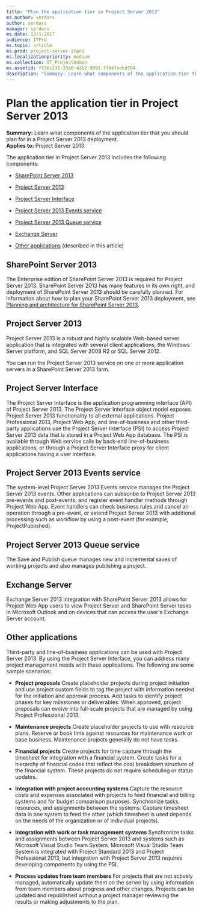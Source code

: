 ```yaml
---
title: "Plan the application tier in Project Server 2013"
ms.author: serdars
author: serdars
manager: serdars
ms.date: 12/1/2017
audience: ITPro
ms.topic: article
ms.prod: project-server-itpro
ms.localizationpriority: medium
ms.collection: IT_ProjectAdmin
ms.assetid: f736c231-33a0-43b2-9091-ff947edbd704
description: "Summary: Learn what components of the application tier that you should plan for in a Project Server 2013 deployment."
---
```


# Plan the application tier in Project Server 2013
 
 **Summary:** Learn what components of the application tier that you should plan for in a Project Server 2013 deployment.<br/>
**Applies to:** Project Server 2013
  
The application tier in Project Server 2013 includes the following components:
  
- [SharePoint Server 2013](#SharePointServer)
    
- [Project Server 2013](#section1)
    
- [Project Server Interface](#section2)
    
- [Project Server 2013 Events service](#section3)
    
- [Project Server 2013 Queue service](#section4)
    
- [Exchange Server](#exchange)
    
- [Other applications](#section5) (described in this article)
    
## SharePoint Server 2013
<a name="SharePointServer"> </a>

The Enterprise edition of SharePoint Server 2013 is required for Project Server 2013. SharePoint Server 2013 has many features in its own right, and deployment of SharePoint Server 2013 should be carefully planned. For information about how to plan your SharePoint Server 2013 deployment, see [Planning and architecture for SharePoint Server 2013](/SharePoint/getting-started).
  
## Project Server 2013
<a name="section1"> </a>

Project Server 2013 is a robust and highly scalable Web-based server application that is integrated with several client applications, the Windows Server platform, and SQL Server 2008 R2 or SQL Server 2012.
  
You can run the Project Server 2013 service on one or more application servers in a SharePoint Server 2013 farm.
  
## Project Server Interface
<a name="section2"> </a>

The Project Server Interface is the application programming interface (API) of Project Server 2013. The Project Server Interface object model exposes Project Server 2013 functionality to all external applications. Project Professional 2013, Project Web App, and line-of-business and other third-party applications use the Project Server Interface (PSI) to access Project Server 2013 data that is stored in a Project Web App database. The PSI is available through Web service calls by back-end line-of-business applications, or through a Project Server Interface proxy for client applications having a user interface.
  
## Project Server 2013 Events service
<a name="section3"> </a>

The system-level Project Server 2013 Events service manages the Project Server 2013 events. Other applications can subscribe to Project Server 2013 pre-events and post-events, and register event handler methods through Project Web App. Event handlers can check business rules and cancel an operation through a pre-event, or extend Project Server 2013 with additional processing such as workflow by using a post-event (for example, ProjectPublished).
  
## Project Server 2013 Queue service
<a name="section4"> </a>

The Save and Publish queue manages new and incremental saves of working projects and also manages publishing a project.
  
## Exchange Server
<a name="exchange"> </a>

Exchange Server 2013 integration with SharePoint Server 2013 allows for Project Web App users to view Project Server and SharePoint Server tasks in Microsoft Outlook and on devices that can access the user's Exchange Server account.
  
## Other applications
<a name="section5"> </a>

Third-party and line-of-business applications can be used with Project Server 2013. By using the Project Server Interface, you can address many project management needs with these applications. The following are some sample scenarios:
  
- **Project proposals** Create placeholder projects during project initiation and use project custom fields to tag the project with information needed for the initiation and approval process. Add tasks to identify project phases for key milestones or deliverables. When approved, project proposals can evolve into full-scale projects that are managed by using Project Professional 2013.
    
- **Maintenance projects** Create placeholder projects to use with resource plans. Reserve or book time against resources for maintenance work or base business. Maintenance projects generally do not have tasks.
    
- **Financial projects** Create projects for time capture through the timesheet for integration with a financial system. Create tasks for a hierarchy of financial codes that reflect the cost breakdown structure of the financial system. These projects do not require scheduling or status updates.
    
- **Integration with project accounting systems** Capture the resource costs and expenses associated with projects to feed financial and billing systems and for budget comparison purposes. Synchronize tasks, resources, and assignments between the systems. Capture timesheet data in one system to feed the other (which timesheet is used depends on the needs of the organization or of individual projects).
    
- **Integration with work or task management systems** Synchronize tasks and assignments between Project Server 2013 and systems such as Microsoft Visual Studio Team System. Microsoft Visual Studio Team System is integrated with Project Standard 2013 and Project Professional 2013, but integration with Project Server 2013 requires developing components by using the PSI.
    
- **Process updates from team members** For projects that are not actively managed, automatically update them on the server by using information from team members about progress and other changes. Projects can be updated and republished without a project manager reviewing the results or making adjustments to the plan.
